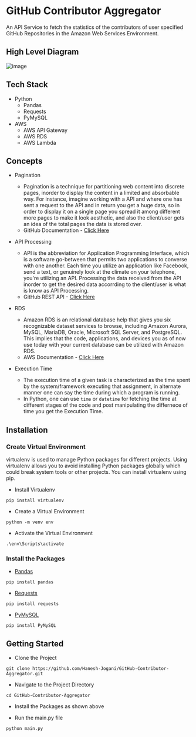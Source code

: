 # GitHub Contributor Aggregator
An API Service to fetch the statistics of the contributors of user specified GitHub Repositories in the Amazon Web Services Environment.


## High Level Diagram
![image](https://user-images.githubusercontent.com/62371149/130456494-4be297f1-0dd4-43df-b4c0-8255000b9758.png)


## Tech Stack
- Python
  - Pandas
  - Requests
  - PyMySQL
- AWS
  - AWS API Gateway
  - AWS RDS
  - AWS Lambda


## Concepts
- Pagination
  - Pagination is a technique for partitioning web content into discrete pages, inorder to display the  content in a limited and absorbable way. For instance, imagine working with a API and where one has sent a request to the API and in return you get a huge data, so in order to display it on a single page you spread it among different more pages to make it look aesthetic, and also the client/user gets an idea of the total pages the data is stored over.
  - GitHub Documentation - [Click Here](https://docs.github.com/en/rest/guides/traversing-with-pagination)

- API Processing
  -  API is the abbreviation for Application Programming Interface, which is a software go-between that permits two applications to converse with one another. Each time you utilize an application like Facebook, send a text, or genuinely look at the climate on your telephone, you're utilizing an API. Processing the data received from the API inorder to get the desired data accorrding to the client/user is what is know as API Processing.
  -  GitHub REST API - [Click Here](https://docs.github.com/en/rest)

- RDS
  - Amazon RDS is an relational database help that gives you six recognizable dataset services to browse, including Amazon Aurora, MySQL, MariaDB, Oracle, Microsoft SQL Server, and PostgreSQL. This implies that the code, applications, and devices you as of now use today with your current database can be utilized with Amazon RDS.
  - AWS Documentation - [Click Here](https://aws.amazon.com/rds/)

- Execution Time
  -  The execution time of a given task is characterized as the time spent by the system/framework executing that assignment, in alternate manner one can say the time during which a program is running.
  -  In Python, one can use `time` or `datetime` for fetching the time at different stages of the code and post manipulating the differnece of time you get the Execution Time.


## Installation
### Create Virtual Environment
virtualenv is used to manage Python packages for different projects. Using virtualenv allows you to avoid installing Python packages globally which could break system tools or other projects. You can install virtualenv using pip.
* Install Virtualenv
```
pip install virtualenv
```

* Create a Virtual Environment
```
python -m venv env
```

* Activate the Virtual Environment
```
.\env\Scripts\activate
```

### Install the Packages
* [Pandas](https://pandas.pydata.org/)
```
pip install pandas
```

* [Requests](https://docs.python-requests.org/en/master/)
```
pip install requests
```

* [PyMySQL](https://pymysql.readthedocs.io/en/latest/)
```
pip install PyMySQL
```


## Getting Started
* Clone the Project
```
git clone https://github.com/Hanesh-Jogani/GitHub-Contributor-Aggregator.git
```

* Navigate to the Project Directory
```
cd GitHub-Contributor-Aggregator
``` 

* Install the Packages as shown above

* Run the main.py file
```
python main.py
```

